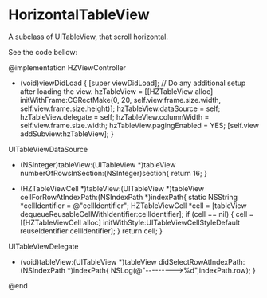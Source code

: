 HorizontalTableView
===================

A subclass of UITableView, that scroll horizontal.

See the code bellow:

@implementation HZViewController
- (void)viewDidLoad
{
    [super viewDidLoad];
    // Do any additional setup after loading the view.
    hzTableView = [[HZTableView alloc] initWithFrame:CGRectMake(0, 20, self.view.frame.size.width, self.view.frame.size.height)];
    hzTableView.dataSource = self;
    hzTableView.delegate = self;
    hzTableView.columnWidth = self.view.frame.size.width;
    hzTableView.pagingEnabled = YES;
    [self.view addSubview:hzTableView];
}

UITableViewDataSource
- (NSInteger)tableView:(UITableView *)tableView numberOfRowsInSection:(NSInteger)section{
    return 16;
}

- (HZTableViewCell *)tableView:(UITableView *)tableView cellForRowAtIndexPath:(NSIndexPath *)indexPath{
    static NSString *cellIdentifier = @"cellIdentifier";
    HZTableViewCell *cell = [tableView dequeueReusableCellWithIdentifier:cellIdentifier];
    if (cell == nil) {
        cell = [[HZTableViewCell alloc] initWithStyle:UITableViewCellStyleDefault reuseIdentifier:cellIdentifier];
    }
    return cell;
}

UITableViewDelegate
- (void)tableView:(UITableView *)tableView didSelectRowAtIndexPath:(NSIndexPath *)indexPath{
    NSLog(@"--------->%d",indexPath.row);
}

@end
